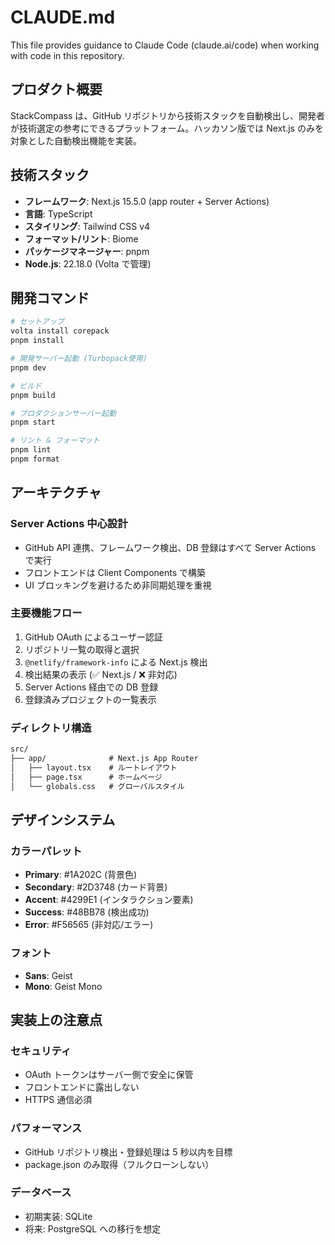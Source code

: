 # CLAUDE.md

This file provides guidance to Claude Code (claude.ai/code) when working with code in this repository.

## プロダクト概要

StackCompass は、GitHub リポジトリから技術スタックを自動検出し、開発者が技術選定の参考にできるプラットフォーム。ハッカソン版では Next.js のみを対象とした自動検出機能を実装。

## 技術スタック

- **フレームワーク**: Next.js 15.5.0 (app router + Server Actions)
- **言語**: TypeScript
- **スタイリング**: Tailwind CSS v4
- **フォーマット/リント**: Biome
- **パッケージマネージャー**: pnpm
- **Node.js**: 22.18.0 (Volta で管理)

## 開発コマンド

```bash
# セットアップ
volta install corepack
pnpm install

# 開発サーバー起動 (Turbopack使用)
pnpm dev

# ビルド
pnpm build

# プロダクションサーバー起動
pnpm start

# リント & フォーマット
pnpm lint
pnpm format
```

## アーキテクチャ

### Server Actions 中心設計

- GitHub API 連携、フレームワーク検出、DB 登録はすべて Server Actions で実行
- フロントエンドは Client Components で構築
- UI ブロッキングを避けるため非同期処理を重視

### 主要機能フロー

1. GitHub OAuth によるユーザー認証
2. リポジトリ一覧の取得と選択
3. `@netlify/framework-info` による Next.js 検出
4. 検出結果の表示 (✅ Next.js / ❌ 非対応)
5. Server Actions 経由での DB 登録
6. 登録済みプロジェクトの一覧表示

### ディレクトリ構造

```txt
src/
├── app/              # Next.js App Router
│   ├── layout.tsx    # ルートレイアウト
│   ├── page.tsx      # ホームページ
│   └── globals.css   # グローバルスタイル
```

## デザインシステム

### カラーパレット

- **Primary**: #1A202C (背景色)
- **Secondary**: #2D3748 (カード背景)
- **Accent**: #4299E1 (インタラクション要素)
- **Success**: #48BB78 (検出成功)
- **Error**: #F56565 (非対応/エラー)

### フォント

- **Sans**: Geist
- **Mono**: Geist Mono

## 実装上の注意点

### セキュリティ

- OAuth トークンはサーバー側で安全に保管
- フロントエンドに露出しない
- HTTPS 通信必須

### パフォーマンス

- GitHub リポジトリ検出・登録処理は 5 秒以内を目標
- package.json のみ取得（フルクローンしない）

### データベース

- 初期実装: SQLite
- 将来: PostgreSQL への移行を想定
